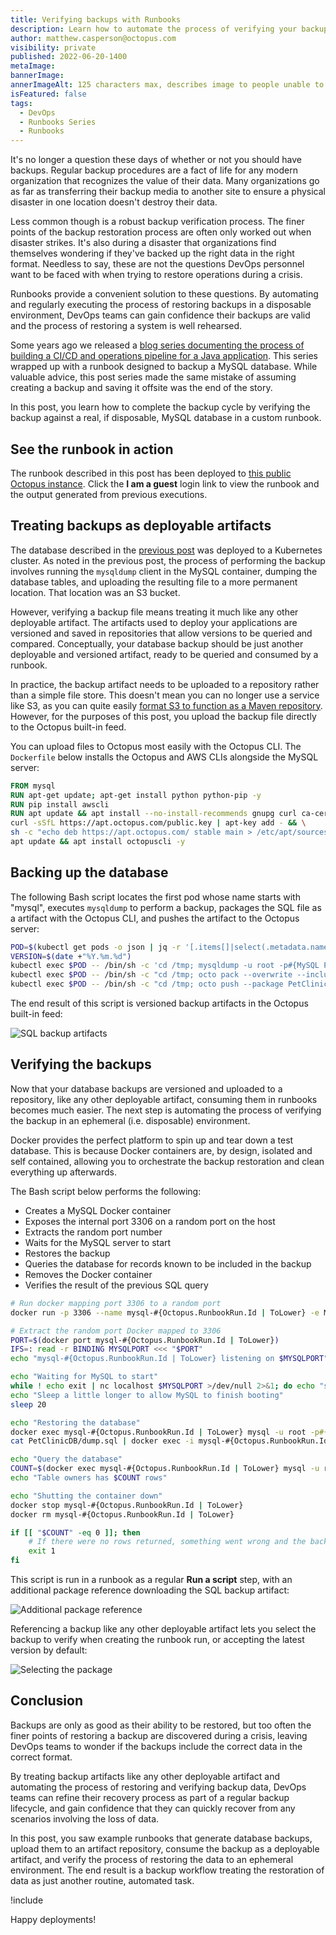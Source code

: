 ```yaml
---
title: Verifying backups with Runbooks
description: Learn how to automate the process of verifying your backups using a custom runbook.
author: matthew.casperson@octopus.com
visibility: private
published: 2022-06-20-1400
metaImage: 
bannerImage: 
annerImageAlt: 125 characters max, describes image to people unable to see it.
isFeatured: false
tags: 
  - DevOps
  - Runbooks Series
  - Runbooks
---
```


It's no longer a question these days of whether or not you should have backups. Regular backup procedures are a fact of life for any modern organization that recognizes the value of their data. Many organizations go as far as transferring their backup media to another site to ensure a physical disaster in one location doesn't destroy their data.

Less common though is a robust backup verification process. The finer points of the backup restoration process are often only worked out when disaster strikes. It's also during a disaster that organizations find themselves wondering if they've backed up the right data in the right format. Needless to say, these are not the questions DevOps personnel want to be faced with when trying to restore operations during a crisis.

Runbooks provide a convenient solution to these questions. By automating and regularly executing the process of restoring backups in a disposable environment, DevOps teams can gain confidence their backups are valid and the process of restoring a system is well rehearsed.

Some years ago we released a [blog series documenting the process of building a CI/CD and operations pipeline for a Java application](https://octopus.com/blog/java-ci-cd-co/from-jar-to-docker). This series wrapped up with a runbook designed to backup a MySQL database. While valuable advice, this post series made the same mistake of assuming creating a backup and saving it offsite was the end of the story.

In this post, you learn how to complete the backup cycle by verifying the backup against a real, if disposable, MySQL database in a custom runbook.

## See the runbook in action

The runbook described in this post has been deployed to [this public Octopus instance](https://tenpillars.octopus.app/app#/Spaces-62/projects/petclinic/operations/runbooks/Runbooks-126/overview). Click the **I am a guest** login link to view the runbook and the output generated from previous executions.

## Treating backups as deployable artifacts

The database described in the [previous post](https://octopus.com/blog/java-ci-cd-co/from-cd-to-co) was deployed to a Kubernetes cluster. As noted in the previous post, the process of performing the backup involves running the `mysqldump` client in the MySQL container, dumping the database tables, and uploading the resulting file to a more permanent location. That location was an S3 bucket.

However, verifying a backup file means treating it much like any other deployable artifact. The artifacts used to deploy your applications are versioned and saved in repositories that allow versions to be queried and compared. Conceptually, your database backup should be just another deployable and versioned artifact, ready to be queried and consumed by a runbook.

In practice, the backup artifact needs to be uploaded to a repository rather than a simple file store. This doesn't mean you can no longer use a service like S3, as you can quite easily [format S3 to function as a Maven repository](https://octopus.com/blog/hosting-maven-in-s3). However, for the purposes of this post, you upload the backup file directly to the Octopus built-in feed.

You can upload files to Octopus most easily with the Octopus CLI. The `Dockerfile` below installs the Octopus and AWS CLIs alongside the MySQL server:

```Dockerfile
FROM mysql
RUN apt-get update; apt-get install python python-pip -y
RUN pip install awscli
RUN apt update && apt install --no-install-recommends gnupg curl ca-certificates apt-transport-https -y && \
curl -sSfL https://apt.octopus.com/public.key | apt-key add - && \
sh -c "echo deb https://apt.octopus.com/ stable main > /etc/apt/sources.list.d/octopus.com.list" && \
apt update && apt install octopuscli -y
```

## Backing up the database

The following Bash script locates the first pod whose name starts with "mysql", executes `mysqldump` to perform a backup, packages the SQL file as a artifact with the Octopus CLI, and pushes the artifact to the Octopus server:

```bash
POD=$(kubectl get pods -o json | jq -r '[.items[]|select(.metadata.name | startswith("mysql"))][0].metadata.name')
VERSION=$(date +"%Y.%m.%d")
kubectl exec $POD -- /bin/sh -c 'cd /tmp; mysqldump -u root -p#{MySQL Password} petclinic > dump.sql 2> /dev/null'
kubectl exec $POD -- /bin/sh -c "cd /tmp; octo pack --overwrite --include dump.sql --id PetClinicDB --version ${VERSION} --format zip"
kubectl exec $POD -- /bin/sh -c "cd /tmp; octo push --package PetClinicDB.${VERSION}.zip --overwrite-mode OverwriteExisting --server https://tenpillars.octopus.app --apiKey #{Octopus API Key} --space #{Octopus.Space.Name}"
```

The end result of this script is versioned backup artifacts in the Octopus built-in feed:

![SQL backup artifacts](sql-backup-artifacts.png "width=500")

## Verifying the backups

Now that your database backups are versioned and uploaded to a repository, like any other deployable artifact, consuming them in runbooks becomes much easier. The next step is automating the process of verifying the backup in an ephemeral (i.e. disposable) environment.

Docker provides the perfect platform to spin up and tear down a test database. This is because Docker containers are, by design, isolated and self contained, allowing you to orchestrate the backup restoration and clean everything up afterwards.

The Bash script below performs the following:

- Creates a MySQL Docker container
- Exposes the internal port 3306 on a random port on the host
- Extracts the random port number
- Waits for the MySQL server to start
- Restores the backup
- Queries the database for records known to be included in the backup
- Removes the Docker container
- Verifies the result of the previous SQL query

```bash
# Run docker mapping port 3306 to a random port
docker run -p 3306 --name mysql-#{Octopus.RunbookRun.Id | ToLower} -e MYSQL_ROOT_PASSWORD=Password01! -d mysql

# Extract the random port Docker mapped to 3306
PORT=$(docker port mysql-#{Octopus.RunbookRun.Id | ToLower})
IFS=: read -r BINDING MYSQLPORT <<< "$PORT"
echo "mysql-#{Octopus.RunbookRun.Id | ToLower} listening on $MYSQLPORT"

echo "Waiting for MySQL to start"
while ! echo exit | nc localhost $MYSQLPORT >/dev/null 2>&1; do echo "sleeping..."; sleep 10; done
echo "Sleep a little longer to allow MySQL to finish booting"
sleep 20

echo "Restoring the database"
docker exec mysql-#{Octopus.RunbookRun.Id | ToLower} mysql -u root -p#{MySQL Password} -e "CREATE DATABASE petclinic;" 2>/dev/null
cat PetClinicDB/dump.sql | docker exec -i mysql-#{Octopus.RunbookRun.Id | ToLower} /usr/bin/mysql -u root -p#{MySQL Password} petclinic 2>/dev/null

echo "Query the database"
COUNT=$(docker exec mysql-#{Octopus.RunbookRun.Id | ToLower} mysql -u root -p#{MySQL Password} petclinic -s -e "select count(*) from owners;" 2>/dev/null)
echo "Table owners has $COUNT rows"

echo "Shutting the container down"
docker stop mysql-#{Octopus.RunbookRun.Id | ToLower}
docker rm mysql-#{Octopus.RunbookRun.Id | ToLower}

if [[ "$COUNT" -eq 0 ]]; then
    # If there were no rows returned, something went wrong and the backup is not valid
    exit 1
fi
```

This script is run in a runbook as a regular **Run a script** step, with an additional package reference downloading the SQL backup artifact:

![Additional package reference](additional-package-reference.png "width=500")

Referencing a backup like any other deployable artifact lets you select the backup to verify when creating the runbook run, or accepting the latest version by default:

![Selecting the package](selecting-package.png "width=500")

## Conclusion

Backups are only as good as their ability to be restored, but too often the finer points of restoring a backup are discovered during a crisis, leaving DevOps teams to wonder if the backups include the correct data in the correct format.

By treating backup artifacts like any other deployable artifact and automating the process of restoring and verifying backup data, DevOps teams can refine their recovery process as part of a regular backup lifecycle, and gain confidence that they can quickly recover from any scenarios involving the loss of data.

In this post, you saw example runbooks that generate database backups, upload them to an artifact repository, consume the backup as a deployable artifact, and verify the process of restoring the data to an ephemeral environment. The end result is a backup workflow treating the restoration of data as just another routine, automated task.

!include <q2-2022-newsletter-cta>

Happy deployments!